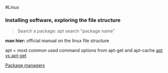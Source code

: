 #Linux 
### Installing software, exploring the file structure
>Search a package:
>apt search "package name"

__man hier:__ official manual on the linux file structure

apt = most common used command options from apt-get and apt-cache
[apt vs apt-get](https://itsfoss.com/apt-vs-apt-get-difference/)

[Package managers](https://embeddedinventor.com/a-beginners-introduction-to-linux-package-managers-apt-yum-dpkg-rpm/)